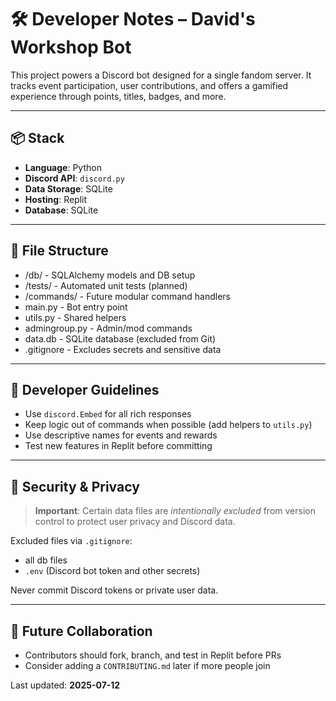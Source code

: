 # 🛠️ Developer Notes – David's Workshop Bot

This project powers a Discord bot designed for a single fandom server. It tracks event participation, user contributions, and offers a gamified experience through points, titles, badges, and more.

---

## 📦 Stack

- **Language**: Python
- **Discord API**: `discord.py`
- **Data Storage**: SQLite
- **Hosting**: Replit
- **Database**: SQLite

---

## 🧱 File Structure

- /db/           - SQLAlchemy models and DB setup 
- /tests/        - Automated unit tests (planned) 
- /commands/     - Future modular command handlers 
- main.py        - Bot entry point 
- utils.py       - Shared helpers 
- admingroup.py  - Admin/mod commands 
- data.db        - SQLite database (excluded from Git) 
- .gitignore     - Excludes secrets and sensitive data

---

## 🧰 Developer Guidelines

- Use `discord.Embed` for all rich responses
- Keep logic out of commands when possible (add helpers to `utils.py`)
- Use descriptive names for events and rewards
- Test new features in Replit before committing

---

## 🔐 Security & Privacy

> **Important**: Certain data files are *intentionally excluded* from version control to protect user privacy and Discord data.

Excluded files via `.gitignore`:
- all db files
- `.env` (Discord bot token and other secrets)

Never commit Discord tokens or private user data.

---

## 👥 Future Collaboration

- Contributors should fork, branch, and test in Replit before PRs
- Consider adding a `CONTRIBUTING.md` later if more people join

Last updated: **2025-07-12**
